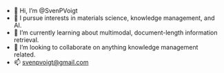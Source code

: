 - 👋 Hi, I’m @SvenPVoigt
- 👀 I pursue interests in materials science, knowledge management, and AI.
- 🌱 I’m currently learning about multimodal, document-length information retrieval.
- 💞️ I’m looking to collaborate on anything knowledge management related.
- 📫 svenpvoigt@gmail.com

<!---
SvenPVoigt/SvenPVoigt is a ✨ special ✨ repository because its `README.md` (this file) appears on your GitHub profile.
You can click the Preview link to take a look at your changes.
--->
